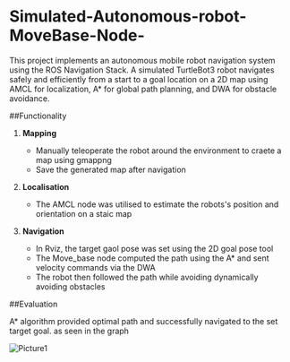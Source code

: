 # Simulated-Autonomous-robot-MoveBase-Node-
This project implements an autonomous mobile robot navigation system using the ROS Navigation Stack.
A simulated TurtleBot3 robot navigates safely and efficiently from a start to a goal location on a 2D 
map using AMCL for localization, A* for global path planning, and DWA for obstacle avoidance.

##Functionality
1. **Mapping**
   - Manually teleoperate the robot around the environment to craete a map using gmappng
   - Save the generated map after navigation

2. **Localisation**
   - The AMCL node was utilised to estimate the robots's position and orientation on a staic map

3. **Navigation**
   - In Rviz, the target gaol pose was set using the 2D goal pose tool
   - The Move_base node computed the path using the A* and sent velocity commands via the DWA
   - The robot then followed the path while avoiding dynamically avoiding obstacles
  
##Evaluation

A* algorithm provided optimal path and successfully navigated to the set target goal. as seen in the graph

![Picture1](https://github.com/user-attachments/assets/9203f09a-8194-493b-9cc9-e28471940484)

